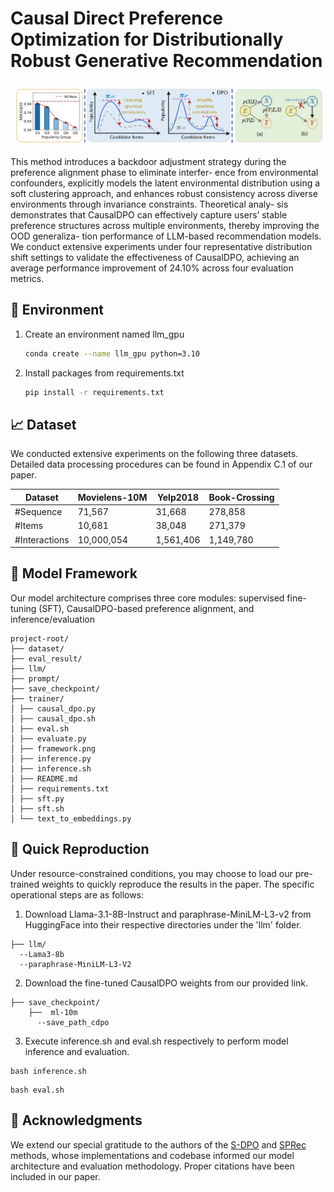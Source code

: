 # Causal Direct Preference Optimization for Distributionally Robust Generative Recommendation

<p align="center">
<img src="framework.png" alt="RLMRec" />
</p>

This method introduces a backdoor  adjustment strategy during the preference alignment phase to eliminate interfer-
ence from environmental confounders, explicitly models the latent environmental
distribution using a soft clustering approach, and enhances robust consistency
across diverse environments through invariance constraints. Theoretical analy-
sis demonstrates that CausalDPO can effectively capture users’ stable preference
structures across multiple environments, thereby improving the OOD generaliza-
tion performance of LLM-based recommendation models. We conduct extensive
experiments under four representative distribution shift settings to validate the
effectiveness of CausalDPO, achieving an average performance improvement of
24.10% across four evaluation metrics.

##  📝 Environment

1.  Create an environment named llm_gpu
    ```bash
    conda create --name llm_gpu python=3.10 
    ```
2. Install packages from requirements.txt
    ```bash
    pip install -r requirements.txt 
    ```

## 📈 Dataset
We conducted extensive experiments on the following three datasets. Detailed data processing procedures can be found in Appendix C.1 of our paper.

| Dataset        | Movielens-10M | Yelp2018  | Book-Crossing |
|----------------|----------------|-----------|----------------|
| #Sequence      | 71,567         | 31,668    | 278,858        |
| #Items         | 10,681         | 38,048    | 271,379        |
| #Interactions  | 10,000,054     | 1,561,406 | 1,149,780      |


## 🔬 Model Framework
Our model architecture comprises three core modules: supervised fine-tuning (SFT), CausalDPO-based preference alignment, and inference/evaluation
```
project-root/
├── dataset/
├── eval_result/
├── llm/
├── prompt/
├── save_checkpoint/
├── trainer/
│ ├── causal_dpo.py
│ ├── causal_dpo.sh
│ ├── eval.sh
│ ├── evaluate.py  
│ ├── framework.png
│ ├── inference.py
│ ├── inference.sh
│ ├── README.md
│ ├── requirements.txt
│ ├── sft.py
│ ├── sft.sh
│ └── text_to_embeddings.py
```
##  🚀 Quick Reproduction
Under resource-constrained conditions, you may choose to load our pre-trained weights to quickly reproduce the results in the paper. The specific operational steps are as follows:
1. Download Llama-3.1-8B-Instruct and paraphrase-MiniLM-L3-v2 from HuggingFace into their respective directories under the 'llm' folder.
```
├── llm/
  --Lama3-8b
  --paraphrase-MiniLM-L3-V2
```
2. Download the fine-tuned CausalDPO weights from our provided link.
```
├── save_checkpoint/
    ├──  ml-10m
      --save_path_cdpo
```
3. Execute inference.sh and eval.sh respectively to perform model inference and evaluation.
```
bash inference.sh
```
```
bash eval.sh
```

## 🙏 Acknowledgments 

We extend our special gratitude to the authors of the [S-DPO](https://github.com/chenyuxin1999/S-DPO) and [SPRec](https://github.com/RegionCh/SPRec?tab=readme-ov-file) methods, whose implementations and codebase informed our model architecture and evaluation methodology. Proper citations have been included in our paper.

